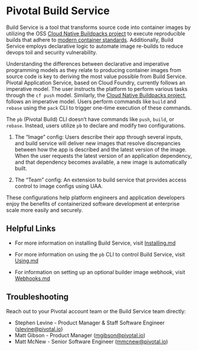 # Pivotal Build Service

Build Service is a tool that transforms source code into container images by utilizing the OSS [Cloud Native Buildpacks project](http://buildpacks.io) to execute reproducible builds that adhere to [modern container standards](
https://github.com/opencontainers/image-spec/blob/master/spec.md).  Additionally, Build Service employs declarative logic to automate image re-builds to reduce devops toil and security vulnerability.  

Understanding the differences between declarative and imperative programming models as they relate to producing container images from source code is key to deriving the most value possible from Build Service.  Pivotal Application Service, based on Cloud Foundry, currently follows an imperative model.  The user instructs the platform to perform various tasks through the `cf push` model.  Similarly, the [Cloud Native Buildpacks project](http://buildpacks.io), follows an imperative model.  Users perform commands like `build` and `rebase` using the `pack` CLI to trigger one-time execution of these commands.

The `pb` (Pivotal Build) CLI doesn’t have commands like `push`, `build`, or `rebase`.  Instead, users utilize `pb` to declare and modify two configurations.  

1) The “Image” config:  Users describe their app through several inputs, and build service will deliver new images that resolve discrepancies between how the app is described and the latest version of the image. When the user requests the latest version of an application dependency, and that dependency becomes available, a new image is automatically built.

2) The “Team” config:   An extension to build service that provides access control to image configs using UAA.

These configurations help platform engineers and application developers enjoy the benefits of containerized software development at enterprise scale more easily and securely.  

## Helpful Links

* For more information on installing Build Service, visit [Installing.md](https://github.com/pivotal-cf/docs-build-service/blob/master/installing.md)

* For more information on using the `pb` CLI to control Build Service, visit [Using.md](https://github.com/pivotal-cf/docs-build-service/blob/master/using.md)   
 
* For information on setting up an optional builder image webhook, visit [Webhooks.md](https://github.com/pivotal-cf/docs-build-service/blob/master/webhooks.md)   

## Troubleshooting

Reach out to your Pivotal account team or the Build Service team directly:

* Stephen Levine - Product Manager & Staff Software Engineer (slevine@pivotal.io)
* Matt Gibson - Product Manager (mgibson@pivotal.io)
* Matt McNew - Senior Software Engineer (mmcnew@pivotal.io)

